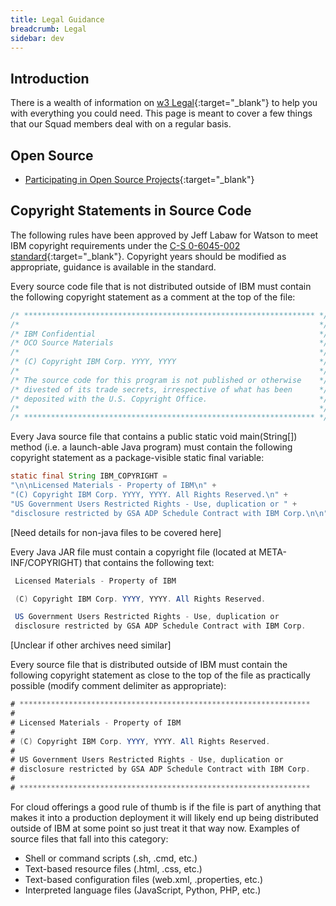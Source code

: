 ```yaml
---
title: Legal Guidance
breadcrumb: Legal
sidebar: dev
---
```

## Introduction

There is a wealth of information on [w3 Legal](https://w3-03.ibm.com/ibm/documents/corpdocweb.nsf/ContentDocsByTitle/Legal/){:target="_blank"} to help you with everything you could need. This page is meant to cover a few things that our Squad members deal with on a regular basis.

## Open Source

- [Participating in Open Source Projects](https://w3.ibm.com/developer/opensource/){:target="_blank"}

## Copyright Statements in Source Code

The following rules have been approved by Jeff Labaw for Watson to meet IBM copyright requirements under the [C-S 0-6045-002 standard](https://w3-03.ibm.com/standards/esisstds.nsf/0/E5FD60876972962585256999004E8A0C?OpenDocument){:target="_blank"}. Copyright years should be modified as appropriate, guidance is available in the standard.

Every  source code file that is not distributed outside of IBM must contain the following copyright statement as a comment at the top of the file:

```java
/* ***************************************************************** */
/*                                                                   */
/* IBM Confidential                                                  */
/* OCO Source Materials                                              */
/*                                                                   */
/* (C) Copyright IBM Corp. YYYY, YYYY                                */
/*                                                                   */
/* The source code for this program is not published or otherwise    */
/* divested of its trade secrets, irrespective of what has been      */
/* deposited with the U.S. Copyright Office.                         */
/*                                                                   */
/* ***************************************************************** */
```

Every Java source file that contains a public static void main(String[]) method (i.e. a launch-able Java program) must contain the following copyright statement as a package-visible static final variable:

```java
static final String IBM_COPYRIGHT =
"\n\nLicensed Materials - Property of IBM\n" +
"(C) Copyright IBM Corp. YYYY, YYYY. All Rights Reserved.\n" +
"US Government Users Restricted Rights - Use, duplication or " +
"disclosure restricted by GSA ADP Schedule Contract with IBM Corp.\n\n";
```

[Need details for non-java files to be covered here]

Every Java JAR file must contain a copyright file (located at META-INF/COPYRIGHT) that contains the following text:

```java
 Licensed Materials - Property of IBM

 (C) Copyright IBM Corp. YYYY, YYYY. All Rights Reserved.

 US Government Users Restricted Rights - Use, duplication or
 disclosure restricted by GSA ADP Schedule Contract with IBM Corp.
```

[Unclear if other archives need similar]

Every source file that is distributed outside of IBM must contain the following copyright statement as close to the top of the file as practically possible (modify comment delimiter as appropriate):

```java
# *****************************************************************
#
# Licensed Materials - Property of IBM
#
# (C) Copyright IBM Corp. YYYY, YYYY. All Rights Reserved.
#
# US Government Users Restricted Rights - Use, duplication or
# disclosure restricted by GSA ADP Schedule Contract with IBM Corp.
#
# *****************************************************************
```

For cloud offerings a good rule of thumb is if the file is part of anything that makes it into a production deployment it will likely end up being distributed outside of IBM at some point so just treat it that way now. Examples of source files that fall into this category:
- Shell or command scripts (.sh, .cmd, etc.)
- Text-based resource files (.html, .css, etc.)
- Text-based configuration files (web.xml, .properties, etc.)
- Interpreted language files (JavaScript, Python, PHP, etc.)
